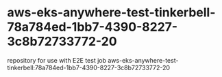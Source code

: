 # aws-eks-anywhere-test-tinkerbell-78a784ed-1bb7-4390-8227-3c8b72733772-20
repository for use with E2E test job aws-eks-anywhere-test-tinkerbell:78a784ed-1bb7-4390-8227-3c8b72733772-20
